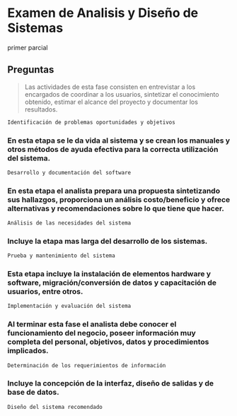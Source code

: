 # Examen de Analisis y Diseño de Sistemas
primer parcial

## Preguntas

> Las actividades de esta fase consisten en entrevistar a los encargados de coordinar a los usuarios, sintetizar el conocimiento obtenido, estimar el alcance del proyecto y documentar los resultados.
```bash
Identificación de problemas oportunidades y objetivos
```

### En esta etapa se le da vida al sistema y se crean los manuales y otros métodos de ayuda efectiva para la correcta utilización del sistema.
```bash
Desarrollo y documentación del software
```
### En esta etapa el analista prepara una propuesta sintetizando sus hallazgos, proporciona un análisis costo/beneficio y ofrece alternativas y recomendaciones sobre lo que tiene que hacer.
```bash
Análisis de las necesidades del sistema
```

### Incluye la etapa mas larga del desarrollo de los sistemas.
```bash
Prueba y mantenimiento del sistema
```

### Esta etapa incluye la instalación de elementos hardware y software, migración/conversión de datos y capacitación de usuarios, entre otros.
```bash
Implementación y evaluación del sistema
```

### Al terminar esta fase el analista debe conocer el funcionamiento del negocio, poseer información muy completa del personal, objetivos, datos y procedimientos implicados.
```bash
Determinación de los requerimientos de información
```

### Incluye la concepción de la interfaz, diseño de salidas y de base de datos.
```bash
Diseño del sistema recomendado
```
